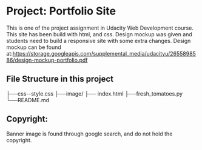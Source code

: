 # Project: Portfolio Site
This is one of the project assignment in Udacity Web Development course. This site has been build with html, and css. Design mockup was given and students need to build a responsive site with some extra changes. Design mockup can be found at:https://storage.googleapis.com/supplemental_media/udacityu/2655898586/design-mockup-portfolio.pdf

## File Structure in this project

├──css--style.css
├──image/
├── index.html
├──fresh_tomatoes.py
└──README.md

## Copyright:
Banner image is found through google search, and do not hold the copyright.


